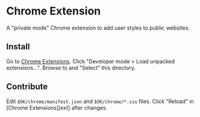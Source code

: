 # Chrome Extension

A "private mode" Chrome extension
to add user styles to public websites.

## Install

Go to [Chrome Extensions](chrome://extensions).
Click "Developer mode > Load unpacked extensions...".
Browse to and "Select" this directory.

## Contribute

Edit `$OK/chrome/manifest.json` and
`$OK/chrome/*.css` files.
Click "Reload" in [Chrome Extensions][ext] after changes.
